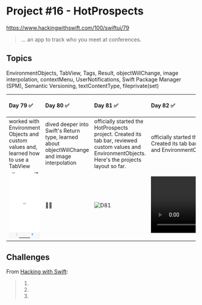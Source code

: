 # Project #16 - HotProspects

https://www.hackingwithswift.com/100/swiftui/79

> ... an app to track who you meet at conferences.

## Topics
EnvironmentObjects, TabView, Tags, Result, objectWillChange, image interpolation, contextMenu, UserNotifications, Swift Package Manager (SPM), Semantic Versioning, textContentType, fileprivate(set)

| Day 79 :white_check_mark: | Day 80 :white_check_mark: | Day 81 :white_check_mark: | Day 82 :white_check_mark: | Day 83 :white_check_mark: | Day 84 :white_check_mark: | Day 85 :white_check_mark: |
|:--|:--|:--|:--|:--|:--|:--|
| worked with Environment Objects and custom values and, learned how to use a TabView | dived deeper into Swift's Return type, learned about objectWillChange and image interpolation | officially started the HotProspects project. Created its tab bar, reviewed custom values and EnvironmentObjects. Here's the projects layout so far. | officially started the HotProspects project. Created its tab bar, reviewed custom values and EnvironmentObjects. | learned about the textContentType modifier for TextFields, declared a  fileprivate(set) var (felt like a pro while at it), and implemented the QR functionality. | added persistence to the app using UserDefaults, structured our architecture in a safer way, and implemented another context action and notifications  |  |
| ![D79](Data/D79.png) | 💆‍♀️ | ![D81](Data/D81.png) | ![D82](https://user-images.githubusercontent.com/12801333/126087570-d7078bd7-66cf-4b93-b564-bafc0017a447.mp4) | ![D83](https://user-images.githubusercontent.com/12801333/126257202-0704de74-1448-4bde-812d-9f98c37342ac.mp4) | ![D84](https://user-images.githubusercontent.com/12801333/126407508-2e35386b-13b3-44ea-9183-6296623acb6e.mp4) | ![D85](Data/D85.png) |

## Challenges

From [Hacking with Swift]():
>1. 
>2. 
>3. 
